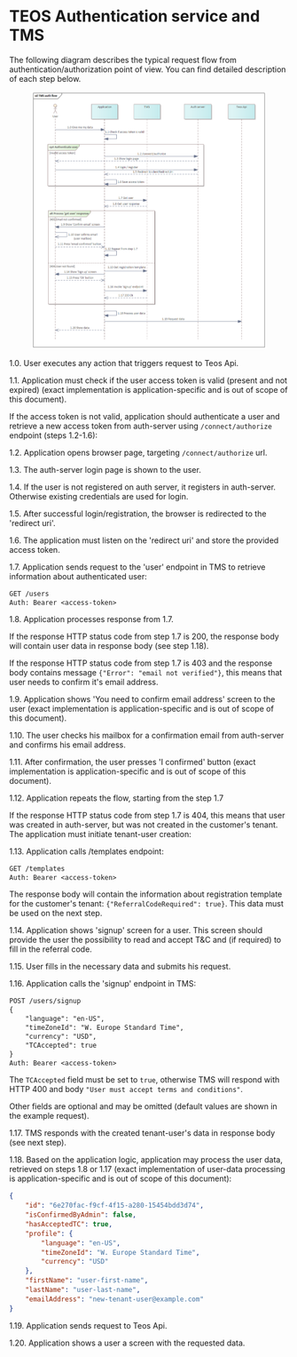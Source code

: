 # TEOS Authentication service and TMS

The following diagram describes the typical request flow from authentication/authorization point of view. You can find detailed description of each step below.

<figure><img src="../.gitbook/assets/TMS login flow.png" alt=""><figcaption></figcaption></figure>

1.0. User executes any action that triggers request to Teos Api.

1.1. Application must check if the user access token is valid (present and not expired) (exact implementation is application-specific and is out of scope of this document).

If the access token is not valid, application should authenticate a user and retrieve a new access token from auth-server using `/connect/authorize` endpoint (steps 1.2-1.6):

1.2. Application opens browser page, targeting `/connect/authorize` url.

1.3. The auth-server login page is shown to the user.

1.4. If the user is not registered on auth server, it registers in auth-server. Otherwise existing credentials are used for login.

1.5. After successful login/registration, the browser is redirected to the 'redirect uri'.

1.6. The application must listen on the 'redirect uri' and store the provided access token.

1.7. Application sends request to the 'user' endpoint in TMS to retrieve information about authenticated user:

```
GET /users
Auth: Bearer <access-token>
```

1.8. Application processes response from 1.7.

If the response HTTP status code from step 1.7 is 200, the response body will contain user data in response body (see step 1.18).

If the response HTTP status code from step 1.7 is 403 and the response body contains message `{"Error": "email not verified"}`, this means that user needs to confirm it's email address.

1.9. Application shows 'You need to confirm email address' screen to the user (exact implementation is application-specific and is out of scope of this document).

1.10. The user checks his mailbox for a confirmation email from auth-server and confirms his email address.

1.11. After confirmation, the user presses 'I confirmed' button (exact implementation is application-specific and is out of scope of this document).

1.12. Application repeats the flow, starting from the step 1.7

If the response HTTP status code from step 1.7 is 404, this means that user was created in auth-server, but was not created in the customer's tenant. The application must initiate tenant-user creation:

1.13. Application calls /templates endpoint:

```
GET /templates
Auth: Bearer <access-token>
```

The response body will contain the information about registration template for the customer's tenant: `{"ReferralCodeRequired": true}`. This data must be used on the next step.

1.14. Application shows 'signup' screen for a user. This screen should provide the user the possibility to read and accept T\&C and (if required) to fill in the referral code.

1.15. User fills in the necessary data and submits his request.

1.16. Application calls the 'signup' endpoint in TMS:

```
POST /users/signup
{
	"language": "en-US",
	"timeZoneId": "W. Europe Standard Time",
	"currency": "USD",
	"TCAccepted": true
}
Auth: Bearer <access-token>
```

The `TCAccepted` field must be set to `true`, otherwise TMS will respond with HTTP 400 and body `"User must accept terms and conditions"`.

Other fields are optional and may be omitted (default values are shown in the example request).

1.17. TMS responds with the created tenant-user's data in response body (see next step).

1.18. Based on the application logic, application may process the user data, retrieved on steps 1.8 or 1.17 (exact implementation of user-data processing is application-specific and is out of scope of this document):

```json
{
	"id": "6e270fac-f9cf-4f15-a280-15454bdd3d74",
	"isConfirmedByAdmin": false,
	"hasAcceptedTC": true,
	"profile": {
		"language": "en-US",
		"timeZoneId": "W. Europe Standard Time",
		"currency": "USD"
	},
	"firstName": "user-first-name",
	"lastName": "user-last-name",
	"emailAddress": "new-tenant-user@example.com"
}
```

1.19. Application sends request to Teos Api.

1.20. Application shows a user a screen with the requested data.
